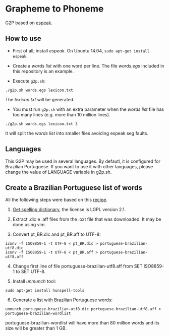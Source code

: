 # Grapheme to Phoneme
G2P based on [espeak](http://espeak.sourceforge.net/).

How to use
----------

* First of all, install *espeak*. On Ubuntu 14.04, `sudo apt-get install espeak`.

* Create a *words list* with one word per line. The file *words.egs* included in this repository is an example.

* Execute `g2p.sh`:
```
./g2p.sh words.egs lexicon.txt
```
The *lexicon.txt* will be generated.

* You must run `g2p.sh` with an extra parameter when the *words list* file has too many lines (e.g. more than 10 million lines). 
```
./g2p.sh words.egs lexicon.txt 3
```
It will split the *words list* into smaller files avoiding espeak seg faults.


Languages
---------

This G2P may be used in several languages. By defautl, it is configured for Brazilian Portuguese. If you want to use it with other languages, please change the value of LANGUAGE variable in g2p.sh.

Create a Brazilian Portuguese list of words
-------------------------------------------

All the following steps were based on this [recipe](http://spirit.blau.in/simon/tag/portuguese/).

1. [Get spelling dictionary](http://extensions.services.openoffice.org/en/project/Vero), the license is LGPL version 2.1.

2. Extract .dic e .aff files from the .oxt file that was downloaded. It may be done using vim.

3. Convert pt_BR.dic and pt_BR.aff to UTF-8:
```
iconv -f ISO8859-1 -t UTF-8 < pt_BR.dic > portuguese-brazilian-utf8.dic
iconv -f ISO8859-1 -t UTF-8 < pt_BR.aff > portuguese-brazilian-utf8.aff
```
4. Change first line of file portuguese-brazilian-utf8.aff from SET ISO8859-1 to SET UTF-8.

5. Install *unmunch* tool:
```
sudo apt-get install hunspell-tools
```

6. Generate a list with Brazilian Portuguese words:
```
unmunch portuguese-brazilian-utf8.dic portuguese-brazilian-utf8.aff > portuguese-brazilian-wordlist
```
portuguese-brazilian-wordlist will have more than 80 million words and its size will be greater than 1 GB.
